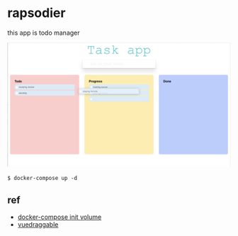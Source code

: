 # rapsodier

this app is todo manager

![screen.png](./asset/screen.png)


```
$ docker-compose up -d
```

## ref

- [docker-compose init volume](https://qiita.com/furu8ma/items/75e5b1df29fef04ec7f1)
- [vuedraggable](https://github.com/SortableJS/Vue.Draggable)
